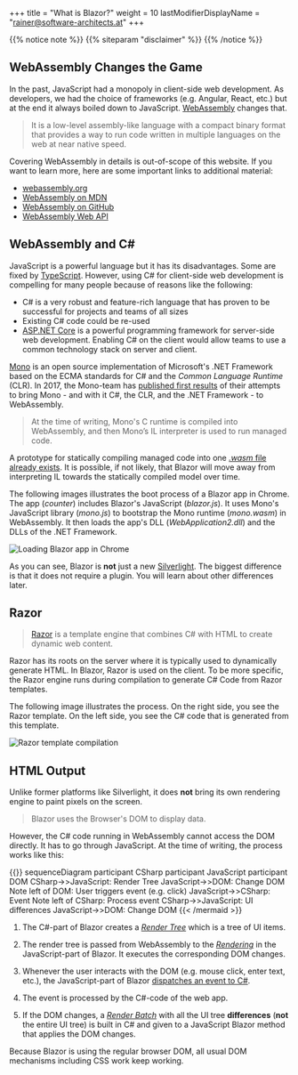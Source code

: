 +++
title = "What is Blazor?"
weight = 10
lastModifierDisplayName = "rainer@software-architects.at"
+++

{{% notice note %}}
{{% siteparam "disclaimer" %}}
{{% /notice %}}

## WebAssembly Changes the Game

In the past, JavaScript had a monopoly in client-side web development. As developers, we had the choice of frameworks (e.g. Angular, React, etc.) but at the end it always boiled down to JavaScript. [WebAssembly](http://webassembly.org/) changes that.

> It is a low-level assembly-like language with a compact binary format that provides a way to run code written in multiple languages on the web at near native speed.

Covering WebAssembly in details is out-of-scope of this website. If you want to learn more, here are some important links to additional material:

* [webassembly.org](http://webassembly.org/)
* [WebAssembly on MDN](https://developer.mozilla.org/en-US/docs/WebAssembly)
* [WebAssembly on GitHub](https://github.com/webassembly)
* [WebAssembly Web API](https://www.w3.org/TR/wasm-web-api-1/)

<!-- markdownlint-disable MD003 MD022 -->
## WebAssembly and C\#
<!-- markdownlint-disable MD003 MD022 -->

JavaScript is a powerful language but it has its disadvantages. Some are fixed by [TypeScript](https://www.typescriptlang.org/). However, using C# for client-side web development is compelling for many people because of reasons like the following:

* C# is a very robust and feature-rich language that has proven to be successful for projects and teams of all sizes
* Existing C# code could be re-used
* [ASP.NET Core](https://docs.microsoft.com/en-us/aspnet/core/) is a powerful programming framework for server-side web development. Enabling C# on the client would allow teams to use a common technology stack on server and client.

[Mono](http://www.mono-project.com/) is an open source implementation of Microsoft's .NET Framework based on the ECMA standards for C# and the *Common Language Runtime* (CLR). In 2017, the Mono-team has [published first results](http://www.mono-project.com/news/2017/08/09/hello-webassembly/) of their attempts to bring Mono - and with it C#, the CLR, and the .NET Framework - to WebAssembly.

> At the time of writing, Mono's C runtime is compiled into WebAssembly, and then Mono’s IL interpreter is used to run managed code.

A prototype for statically compiling managed code into one [*.wasm* file](https://developer.mozilla.org/en-US/docs/WebAssembly/Text_format_to_wasm) [already exists](http://www.mono-project.com/news/2018/01/16/mono-static-webassembly-compilation/). It is possible, if not likely, that Blazor will move away from interpreting IL towards the statically compiled model over time.

The following images illustrates the boot process of a Blazor app in Chrome. The app (*counter*) includes Blazor's JavaScript (*blazor.js*). It uses Mono's JavaScript library (*mono.js*) to bootstrap the Mono runtime (*mono.wasm*) in WebAssembly. It then loads the app's DLL (*WebApplication2.dll*) and the DLLs of the .NET Framework.

![Loading Blazor app in Chrome](/images/getting-started/chrome-load-dlls.png)

As you can see, Blazor is **not** just a new [Silverlight](https://en.wikipedia.org/wiki/Microsoft_Silverlight). The biggest difference is that it does not require a plugin. You will learn about other differences later.

## Razor

> [Razor](https://github.com/aspnet/Razor) is a template engine that combines C# with HTML to create dynamic web content.

Razor has its roots on the server where it is typically used to dynamically generate HTML. In Blazor, Razor is used on the client. To be more specific, the Razor engine runs during compilation to generate C# Code from Razor templates.

The following image illustrates the process. On the right side, you see the Razor template. On the left side, you see the C# code that is generated from this template.

![Razor template compilation](/images/getting-started/vs-razor-compilation.png)

## HTML Output

Unlike former platforms like Silverlight, it does **not** bring its own rendering engine to paint pixels on the screen.

> Blazor uses the Browser's DOM to display data.

However, the C# code running in WebAssembly cannot access the DOM directly. It has to go through JavaScript. At the time of writing, the process works like this:

{{<mermaid>}}
sequenceDiagram
    participant CSharp
    participant JavaScript
    participant DOM
    CSharp->>JavaScript: Render Tree
    JavaScript->>DOM: Change DOM
    Note left of DOM: User triggers event (e.g. click)
    JavaScript->>CSharp: Event
    Note left of CSharp: Process event
    CSharp->>JavaScript: UI differences
    JavaScript->>DOM: Change DOM
{{< /mermaid >}}


1. The C#-part of Blazor creates a [*Render Tree*](https://github.com/aspnet/Blazor/tree/dev/src/Microsoft.AspNetCore.Blazor/RenderTree) which is a tree of UI items.

1. The render tree is passed from WebAssembly to the [*Rendering*](https://github.com/aspnet/Blazor/tree/dev/src/Microsoft.AspNetCore.Blazor.Browser.JS/src/Rendering) in the JavaScript-part of Blazor. It executes the corresponding DOM changes.

1. Whenever the user interacts with the DOM (e.g. mouse click, enter text, etc.), the JavaScript-part of Blazor [dispatches an event to C#](https://github.com/aspnet/Blazor/blob/dev/src/Microsoft.AspNetCore.Blazor.Browser/Rendering/BrowserRendererEventDispatcher.cs).

1. The event is processed by the C#-code of the web app.

1. If the DOM changes, a [*Render Batch*](https://github.com/aspnet/Blazor/blob/dev/src/Microsoft.AspNetCore.Blazor/Rendering/RenderBatch.cs) with all the UI tree **differences** (**not** the entire UI tree) is built in C# and given to a JavaScript Blazor method that applies the DOM changes.

Because Blazor is using the regular browser DOM, all usual DOM mechanisms including CSS work keep working.
